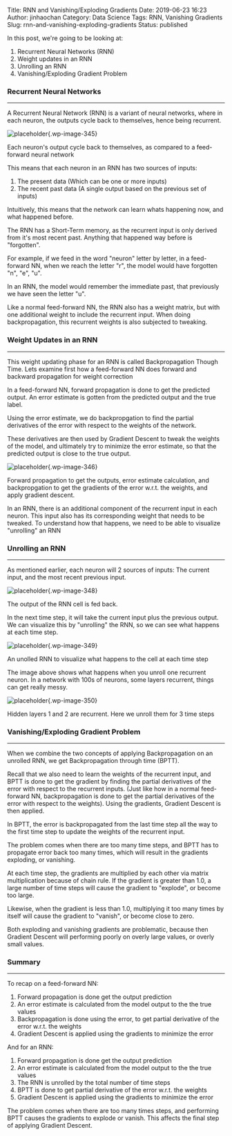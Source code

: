 Title: RNN and Vanishing/Exploding Gradients
Date: 2019-06-23 16:23
Author: jinhaochan
Category: Data Science
Tags: RNN, Vanishing Gradients
Slug: rnn-and-vanishing-exploding-gradients
Status: published



In this post, we're going to be looking at:



<!-- wp:list {"ordered":true} -->

1.  Recurrent Neural Networks (RNN)
2.  Weight updates in an RNN
3.  Unrolling an RNN
4.  Vanishing/Exploding Gradient Problem



<!-- wp:heading {"level":3} -->

### Recurrent Neural Networks





------------------------------------------------------------------------



</p>


A Recurrent Neural Network (RNN) is a variant of neural networks, where in each neuron, the outputs cycle back to themselves, hence being recurrent.



<!-- wp:image {"id":345} -->


![placeholder]({attach}media/2019/03/0_mrhhgabskajpbt21.png){.wp-image-345}  

<figcaption>
Each neuron's output cycle back to themselves, as compared to a feed-forward neural network

</figcaption>





This means that each neuron in an RNN has two sources of inputs:



<!-- wp:list {"ordered":true} -->

1.  The present data (Which can be one or more inputs)
2.  The recent past data (A single output based on the previous set of inputs)





Intuitively, this means that the network can learn whats happening now, and what happened before.





The RNN has a Short-Term memory, as the recurrent input is only derived from it's most recent past. Anything that happened way before is "forgotten".





For example, if we feed in the word "neuron" letter by letter, in a feed-forward NN, when we reach the letter "r", the model would have forgotten "n", "e", "u".





In an RNN, the model would remember the immediate past, that previously we have seen the letter "u".





Like a normal feed-forward NN, the RNN also has a weight matrix, but with one additional weight to include the recurrent input. When doing backpropagation, this recurrent weights is also subjected to tweaking.



<!-- wp:heading {"level":3} -->

### Weight Updates in an RNN





------------------------------------------------------------------------



</p>


This weight updating phase for an RNN is called Backpropagation Though Time. Lets examine first how a feed-forward NN does forward and backward propagation for weight correction





In a feed-forward NN, forward propagation is done to get the predicted output. An error estimate is gotten from the predicted output and the true label.





Using the error estimate, we do backpropgation to find the partial derivatives of the error with respect to the weights of the network.





These derivatives are then used by Gradient Descent to tweak the weights of the model, and ultimately try to minimize the error estimate, so that the predicted output is close to the true output.



<!-- wp:image {"id":346,"align":"center"} -->




![placeholder]({attach}media/2019/03/0_fbugysciqjnfi3n6.png){.wp-image-346}  
<figcaption>
Forward propagation to get the outputs, error estimate calculation, and backpropgation to get the gradients of the error w.r.t. the weights, and apply gradient descent.  
</figcaption>








In an RNN, there is an additional component of the recurrent input in each neuron. This input also has its corresponding weight that needs to be tweaked. To understand how that happens, we need to be able to visualize "unrolling" an RNN



<!-- wp:heading {"level":3} -->

### Unrolling an RNN





------------------------------------------------------------------------



</p>


As mentioned earlier, each neuron will 2 sources of inputs: The current input, and the most recent previous input.



<!-- wp:image {"id":348,"align":"center"} -->




![placeholder]({attach}media/2019/03/0_ynlojw7yvjarwmd4-copy.png){.wp-image-348}  
<figcaption>
The output of the RNN cell is fed back.
</figcaption>








In the next time step, it will take the current input plus the previous output. We can visualize this by "unrolling" the RNN, so we can see what happens at each time step.



<!-- wp:image {"id":349,"align":"center"} -->




![placeholder]({attach}media/2019/03/0_ynlojw7yvjarwmd4.png){.wp-image-349}  
<figcaption>
An unolled RNN to visualize what happens to the cell at each time step
</figcaption>








The image above shows what happens when you unroll one recurrent neuron. In a network with 100s of neurons, some layers recurrent, things can get really messy.



<!-- wp:image {"id":350,"align":"center"} -->




![placeholder]({attach}media/2019/03/dpln_0423.png){.wp-image-350}  
<figcaption>
Hidden layers 1 and 2 are recurrent. Here we unroll them for 3 time steps
</figcaption>






<!-- wp:heading {"level":3} -->

### Vanishing/Exploding Gradient Problem





------------------------------------------------------------------------



</p>


When we combine the two concepts of applying Backpropagation on an unrolled RNN, we get Backpropagation through time (BPTT).





Recall that we also need to learn the weights of the recurrent input, and BPTT is done to get the gradient by finding the partial derivatives of the error with respect to the recurrent inputs. (Just like how in a normal feed-forward NN, backpropagation is done to get the partial derivatives of the error with respect to the weights). Using the gradients, Gradient Descent is then applied.





In BPTT, the error is backpropagated from the last time step all the way to the first time step to update the weights of the recurrent input.





The problem comes when there are too many time steps, and BPTT has to propagate error back too many times, which will result in the gradients exploding, or vanishing.





At each time step, the gradients are multiplied by each other via matrix multiplication because of chain rule. If the gradient is greater than 1.0, a large number of time steps will cause the gradient to "explode", or become too large.





Likewise, when the gradient is less than 1.0, multiplying it too many times by itself will cause the gradient to "vanish", or become close to zero.





Both exploding and vanishing gradients are problematic, because then Gradient Descent will performing poorly on overly large values, or overly small values.



<!-- wp:heading {"level":3} -->

### Summary





------------------------------------------------------------------------



</p>


To recap on a feed-forward NN:



<!-- wp:list {"ordered":true} -->

1.  Forward propagation is done get the output prediction
2.  An error estimate is calculated from the model output to the the true values
3.  Backpropagation is done using the error, to get partial derivative of the error w.r.t. the weights
4.  Gradient Descent is applied using the gradients to minimize the error





And for an RNN:



<!-- wp:list {"ordered":true} -->

1.  Forward propagation is done get the output prediction
2.  An error estimate is calculated from the model output to the the true values
3.  The RNN is unrolled by the total number of time steps
4.  BPTT is done to get partial derivative of the error w.r.t. the weights
5.  Gradient Descent is applied using the gradients to minimize the error





The problem comes when there are too many times steps, and performing BPTT causes the gradients to explode or vanish. This affects the final step of applying Gradient Descent.






